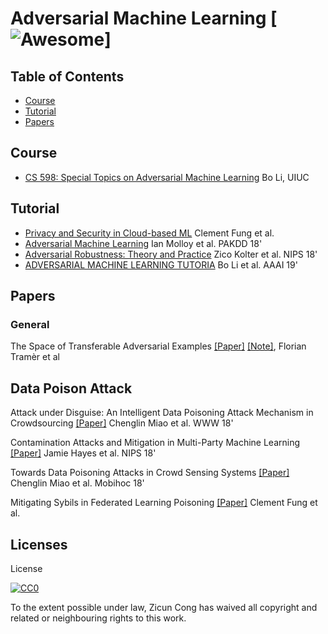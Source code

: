 # Adversarial Machine Learning [![Awesome](https://cdn.rawgit.com/sindresorhus/awesome/d7305f38d29fed78fa85652e3a63e154dd8e8829/media/badge.svg)]

## Table of Contents
 - [Course](#course)
 - [Tutorial](#tutorial)
 - [Papers](#papers)

## Course
* [CS 598:  Special Topics on Adversarial Machine Learning](http://www.crystal-boli.com/teaching.html) Bo Li, UIUC

## Tutorial
* [Privacy and Security in Cloud-based ML](https://www.cs.ubc.ca/~bestchai/teaching/cs416_2018w1/lectures/Private-ML-in-the-Cloud-oct23.pdf) Clement Fung et al.
* [Adversarial Machine Learning](http://www.research.ibm.com/labs/ireland/nemesis2018/pdf/tutorial.pdf) Ian Molloy et al. PAKDD 18'
* [Adversarial Robustness: Theory and Practice](https://adversarial-ml-tutorial.org) Zico Kolter et al. NIPS 18'
* [ADVERSARIAL MACHINE LEARNING TUTORIA](https://aaai18adversarial.github.io) Bo Li et al. AAAI 19'

## Papers

### General

The Space of Transferable Adversarial Examples [\[Paper\]](https://arxiv.org/abs/1704.03453) [\[Note\]](https://minzc.github.io/the-space-of-transferable-adversarial-examples.html), Florian Tramèr et al

## Data Poison Attack

Attack under Disguise: An Intelligent Data Poisoning Attack Mechanism in Crowdsourcing [\[Paper\]](https://dl.acm.org/citation.cfm?id=3186032) 	Chenglin Miao et al. WWW 18'

Contamination Attacks and Mitigation in Multi-Party Machine Learning [\[Paper\]](https://arxiv.org/abs/1901.02402) Jamie Hayes et al. NIPS 18'

Towards Data Poisoning Attacks in Crowd Sensing Systems [\[Paper\]](https://dl.acm.org/citation.cfm?id=3209594) 	Chenglin Miao et al. Mobihoc 18'

Mitigating Sybils in Federated Learning Poisoning [\[Paper\]](https://arxiv.org/abs/1808.04866) 
Clement Fung et al.
## Licenses
License

[![CC0](http://i.creativecommons.org/p/zero/1.0/88x31.png)](http://creativecommons.org/publicdomain/zero/1.0/)

To the extent possible under law, Zicun Cong has waived all copyright and related or neighbouring rights to this work.


